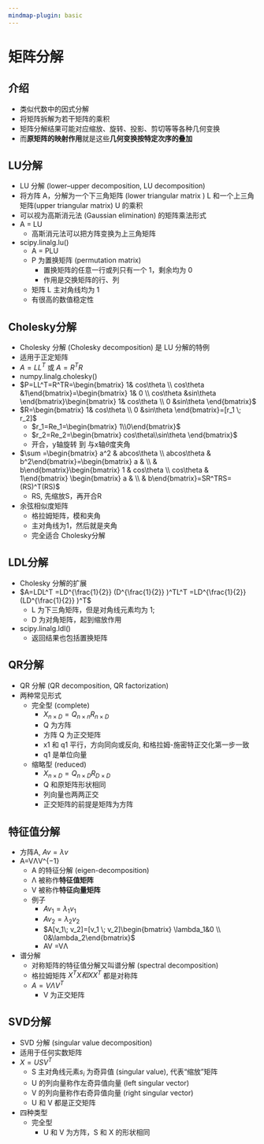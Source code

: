 ```yaml
---
mindmap-plugin: basic
---
```

# 矩阵分解
## 介绍
- 类似代数中的因式分解
- 将矩阵拆解为若干矩阵的乘积
- 矩阵分解结果可能对应缩放、旋转、投影、剪切等等各种几何变换
- 而**原矩阵的映射作用**就是这些**几何变换按特定次序的叠加**

## LU分解
- LU 分解 (lower–upper decomposition, LU decomposition)
- 将方阵 A，分解为一个下三角矩阵 (lower triangular matrix ) L 和一个上三角矩阵(upper triangular matrix) U 的乘积
- 可以视为高斯消元法 (Gaussian elimination) 的矩阵乘法形式
- A = LU
	- 高斯消元法可以把方阵变换为上三角矩阵
- scipy.linalg.lu()
    - A = PLU
    - P 为置换矩阵 (permutation matrix)
        - 置换矩阵的任意一行或列只有一个 1，剩余均为 0
        - 作用是交换矩阵的行、列
    - 矩阵 L 主对角线均为 1
    - 有很高的数值稳定性

## Cholesky分解
- Cholesky 分解 (Cholesky decomposition) 是 LU 分解的特例
- 适用于正定矩阵
- $A = LL^T$ 或 $A = R^T R$
- numpy.linalg.cholesky()
- $P=LL^T=R^TR=\begin{bmatrix}  1& cos\theta \\  cos\theta &1\end{bmatrix}=\begin{bmatrix}  1& 0 \\  cos\theta &sin\theta \end{bmatrix}\begin{bmatrix}  1& cos\theta \\  0 &sin\theta \end{bmatrix}$
- $R=\begin{bmatrix}  1& cos\theta \\  0 &sin\theta \end{bmatrix}=[r_1 \; r_2]$
	- $r_1=Re_1=\begin{bmatrix} 1\\0\end{bmatrix}$
	- $r_2=Re_2=\begin{bmatrix} cos\theta\\sin\theta \end{bmatrix}$
	- 开合，y轴旋转 到 与x轴$\theta$度夹角
- $\sum =\begin{bmatrix}  a^2 & abcos\theta \\  abcos\theta  & b^2\end{bmatrix}=\begin{bmatrix}  a &  \\    & b\end{bmatrix}\begin{bmatrix}  1 & cos\theta \\  cos\theta  & 1\end{bmatrix} \begin{bmatrix}  a &  \\    & b\end{bmatrix}=SR^TRS=(RS)^T(RS)$
	- RS, 先缩放S，再开合R
- 余弦相似度矩阵
	- 格拉姆矩阵，模和夹角
	- 主对角线为1，然后就是夹角
	- 完全适合 Cholesky分解 

## LDL分解
- Cholesky 分解的扩展
- $A=LDL^T =LD^{\frac{1}{2}} (D^{\frac{1}{2}} )^TL^T =LD^{\frac{1}{2}} (LD^{\frac{1}{2}} )^T$
    - L 为下三角矩阵，但是对角线元素均为 1;
    - D 为对角矩阵，起到缩放作用
- scipy.linalg.ldl()    
    - 返回结果也包括置换矩阵

## QR分解
- QR 分解 (QR decomposition, QR factorization) 
- 两种常见形式
    - 完全型 (complete)
        - $X_{n\times D} =Q_{n\times n}R_{n\times D}$
        - Q 为方阵
        - 方阵 Q 为正交矩阵
        - x1 和 q1 平行，方向同向或反向, 和格拉姆-施密特正交化第一步一致
        - q1 是单位向量
    - 缩略型 (reduced)
        - $X_{n\times D} =Q_{n\times D}R_{D\times D}$
        - Q 和原矩阵形状相同
        - 列向量也两两正交
        - 正交矩阵的前提是矩阵为方阵

## 特征值分解
- 方阵A,  $Av = \lambda v$
- A=VΛV^{−1}
    - A 的特征分解 (eigen-decomposition)
    - Λ 被称作**特征值矩阵**
    - V 被称作**特征向量矩阵**
    - 例子
        - $Av_1 =\lambda_1v_1$
        - $Av_2 =\lambda_2v_2$
        - $A[v_1\; v_2]=[v_1 \; v_2]\begin{bmatrix}  \lambda_1&0 \\  0&\lambda_2\end{bmatrix}$
        - AV =VΛ
- 谱分解
    - 对称矩阵的特征值分解又叫谱分解 (spectral decomposition)
    - 格拉姆矩阵 $X^TX 和 XX^T$ 都是对称阵
    - $A=VΛV^T$
        - V 为正交矩阵
        
## SVD分解
- SVD 分解 (singular value decomposition)
- 适用于任何实数矩阵
- $X =USV^T$
    - S 主对角线元素$s_i$ 为奇异值 (singular value),  代表“缩放”矩阵
    - U 的列向量称作左奇异值向量 (left singular vector)
    - V 的列向量称作右奇异值向量 (right singular vector)
    - U 和 V 都是正交矩阵
- 四种类型
    - 完全型
        - U 和 V 为方阵，S 和 X 的形状相同    